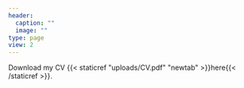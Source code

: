 ```yaml
---
header:
  caption: ""
  image: ""
type: page
view: 2
---
```

 
Download my CV {{< staticref "uploads/CV.pdf" "newtab" >}}here{{< /staticref >}}.
